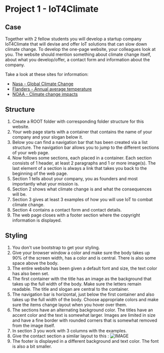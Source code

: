 # Project 1 - IoT4Climate

## Case

Together with 2 fellow students you will develop a startup company IoT4Climate that will devise and offer IoT solutions that can slow down climate change. To develop the one-page website, your colleagues look at you. The website should mention something about climate change itself, about what you develop/offer, a contact form and information about the company.

Take a look at these sites for information:
* [Nasa - Global Climate Change](https://climate.nasa.gov/)
* [Flanders - Annual average temperature](https://www.vmm.be/klimaat/jaargemiddelde-temperatuur)
* [NOAA - Climate change impacts](https://www.noaa.gov/education/resource-collections/climate/climate-change-impacts)

## Structure

1. Create a ROOT folder with corresponding folder structure for this website.
2. Your web page starts with a container that contains the name of your company and your slogan below it.
3. Below you can find a navigation bar that has been created via a list structure. The navigation bar allows you to jump to the different sections of your web page.
4. Now follows some sections, each placed in a container. Each section consists of 1 header, at least 2 paragraphs and 1 or more image(s). The last element of a section is always a link that takes you back to the beginning of the web page.
5. Section 1 tells about your company, you as founders and most importantly what your mission is.
6. Section 2 shows what climate change is and what the consequences will be.
7. Section 3 gives at least 3 examples of how you will use IoT to combat climate change.
8. Section 4 contains a contact form and contact details.
9. The web page closes with a footer section where the copyright information is displayed.

## Styling

1. You don't use bootstrap to get your styling.
2. Give your browser window a color and make sure the body takes up 90% of the screen width, has a color and is central. There is also some space above the body.
3. The entire website has been given a default font and size, the text color has also been set.
4. The first container with the title has an image as the background that takes up the full width of the body. Make sure the letters remain readable. The title and slogan are central to the container.
5. The navigation bar is horizontal, just below the first container and also takes up the full width of the body. Choose appropriate colors and make sure the items change layout when you hover over them.
6. The sections have an alternating background color. The titles have an accent color and the text is somewhat larger. Images are limited in size and have a fine border with rounded corners that is somewhat removed from the image itself.
7. In section 3 you work with 3 columns with the examples.
8. Give the contact section a similar layout to this :
![IMAGE](./images/image1.png)
9. The footer is displayed in a different background and text color. The font is also a bit smaller.
